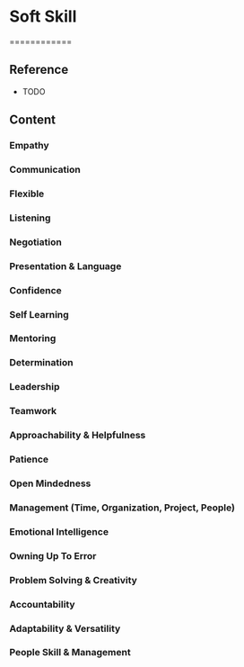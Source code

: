 # Soft Skill
============


## Reference

* TODO


## Content


### Empathy


### Communication


### Flexible


### Listening


### Negotiation


### Presentation & Language


### Confidence


### Self Learning


### Mentoring


### Determination


### Leadership


### Teamwork


### Approachability & Helpfulness


### Patience


### Open Mindedness


### Management (Time, Organization, Project, People)


### Emotional Intelligence


### Owning Up To Error


### Problem Solving & Creativity


### Accountability


### Adaptability & Versatility


### People Skill & Management

